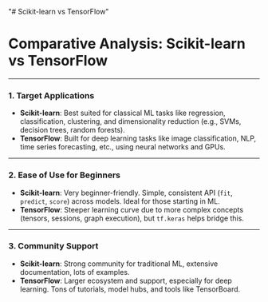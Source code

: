 "# Scikit-learn vs TensorFlow" 

# Comparative Analysis: Scikit-learn vs TensorFlow

---

### 1. Target Applications

- **Scikit-learn**: Best suited for classical ML tasks like regression, classification, clustering, and dimensionality reduction (e.g., SVMs, decision trees, random forests).
- **TensorFlow**: Built for deep learning tasks like image classification, NLP, time series forecasting, etc., using neural networks and GPUs.

---

### 2. Ease of Use for Beginners

- **Scikit-learn**: Very beginner-friendly. Simple, consistent API (`fit`, `predict`, `score`) across models. Ideal for those starting in ML.
- **TensorFlow**: Steeper learning curve due to more complex concepts (tensors, sessions, graph execution), but `tf.keras` helps bridge this.

---

### 3. Community Support

- **Scikit-learn**: Strong community for traditional ML, extensive documentation, lots of examples.
- **TensorFlow**: Larger ecosystem and support, especially for deep learning. Tons of tutorials, model hubs, and tools like TensorBoard.

